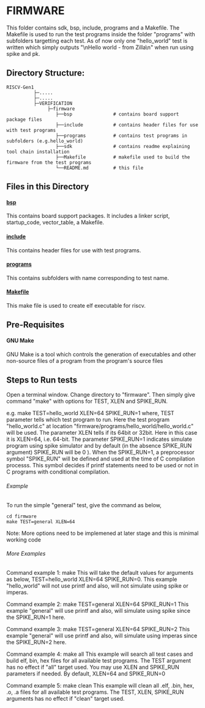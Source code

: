 # FIRMWARE

This folder contains sdk, bsp, include, programs and a Makefile. The Makefile is used to run the test programs
inside the folder "programs" with subfolders targetting each test. As of now only one "hello_world"
test is written which simply outputs "\nHello world - from Zilla\n" when run using spike and pk.

## Directory Structure:

```
RISCV-Gen1
          ├─.....
          ├─.....
          ├─VERIFICATION
               ├─firmware
                  ├──bsp               # contains board support package files
                  ├──include           # contains header files for use with test programs
                  ├──programs          # contains test programs in subfolders (e.g.hello_world)
                  ├──sdk               # contains readme explaining tool chain installation
                  ├──Makefile          # makefile used to build the firmware from the test programs
                  └──README.md         # this file

```

## Files in this Directory

#### [bsp](https://github.com/siddarth96/RISCV-Gen1/tree/main/VERIFICATION/firmware/bsp)
This contains board support packages. It includes a linker script, startup_code, vector_table, a Makefile.

#### [include](https://github.com/siddarth96/RISCV-Gen1/tree/main/VERIFICATION/firmware/include)
This contains header files for use with test programs.

#### [programs](https://github.com/siddarth96/RISCV-Gen1/tree/main/VERIFICATION/firmware/programs)
This contains subfolders with name corresponding to test name.

#### [Makefile](https://github.com/siddarth96/RISCV-Gen1/tree/main/VERIFICATION/firmware/Makefile)
This make file is used to create elf executable for riscv.

## Pre-Requisites

#### GNU Make

GNU Make is a tool which controls the generation of executables and other non-source files of a program from the program's source files

## Steps to Run tests

Open a terminal window. Change directory to "firmware". Then simply give command "make" with options for TEST, XLEN and SPIKE_RUN.

e.g. make TEST=hello_world XLEN=64 SPIKE_RUN=1
     where, TEST parameter tells which test program to run. Here the test program "hello_world.c" at location
     "firmware/programs/hello_world/hello_world.c" will be used. The parameter XLEN tells if its 64bit or 32bit.
     Here in this case it is XLEN=64, i.e. 64-bit. The parameter SPIKE_RUN=1 indicates simulate program using
     spike simulator and by default (in the absence SPIKE_RUN argument) SPIKE_RUN will be 0 ). When the SPIKE_RUN=1, 
     a preprocessor symbol "SPIKE_RUN" will be defined and used at the time of C compilation processs. This symbol
     decides if printf statements need to be used or not in C programs with conditional compilation.

###### Example

To run the simple "general" test, give the command as below,

    cd firmware
    make TEST=general XLEN=64

Note: More options need to be implemened at later stage and this is minimal working code

###### More Examples

Command example 1: make
		   This will take the default values for arguments as below,
		   TEST=hello_world XLEN=64 SPIKE_RUN=0.
		   This example "hello_world" will not use printf and also, will not simulate using spike or imperas.

Command example 2: make TEST=general XLEN=64 SPIKE_RUN=1
		   This example "general" will use printf and also, will simulate using spike since the SPIKE_RUN=1 here.

Command example 3: make TEST=general XLEN=64 SPIKE_RUN=2
		   This example "general" will use printf and also, will simulate using imperas since the SPIKE_RUN=2 here.

Command example 4: make all
		   This example will search all test cases and build elf, bin, hex files for all
		   available test programs. The TEST argument has no effect if "all" target used.
		   You may use XLEN and SPIKE_RUN parameters if needed. 
		   By default, XLEN=64 and SPIKE_RUN=0

Command example 5: make clean
		   This example will clean all .elf, .bin, hex, .o, .a files for all available test programs.
		   The TEST, XLEN, SPIKE_RUN arguments has no effect if "clean" target used.



